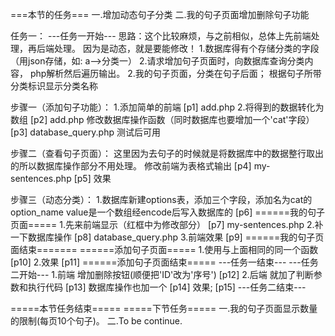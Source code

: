 ===本节的任务===
一.增加动态句子分类
二.我的句子页面增加删除句子功能

任务一：
---任务一开始---
思路：这个比较麻烦，与之前相似，总体上先前端处理，再后端处理。
因为是动态，就是要能修改！
1.数据库得有个存储分类的字段（用json存储，如: a-->分类一）
2.请求增加句子页面时，向数据库查询分类内容，
php解析然后遍历输出。
2.我的句子页面，分类在句子后面；
根据句子所带分类标识显示分类名称

步骤一（添加句子功能）：
1.添加简单的前端
[p1]
add.php
2.将得到的数据转化为数组
[p2]
add.php
修改数据库操作函数（同时数据库也要增加一个'cat'字段）
[p3]
database_query.php
测试后可用

步骤二（查看句子页面）：
这里因为去句子的时候就是将数据库中的数据整行取出的所以数据库操作部分不用处理。
修改前端为表格式输出
[p4]
my-sentences.php
[p5]
效果

步骤三（动态分类）：
1.数据库新建options表，添加三个字段，添加名为cat的option_name
value是一个数组经encode后写入数据库的
[p6]
======我的句子页面=====
1.先来前端显示（红框中为修改部分）
[p7]
my-sentences.php
2.补一下数据库操作
[p8]
database_query.php
3.前端效果
[p9]
======我的句子页面结束=======
======添加句子页面=====
1.使用与上面相同的同一个函数
[p10]
2.效果
[p11]
======添加句子页面结束=====
---任务一结束---
---任务二开始---
1.前端
增加删除按钮(顺便把'ID'改为'序号')
[p12]
2.后端
就加了判断参数和执行代码
[p13]
数据库操作也加一个
[p14]
效果;
[p15]
---任务二结束---

=====本节任务结束=====
=====下节任务=====
一.我的句子页面显示数量的限制(每页10个句子)。
二.To be continue.
